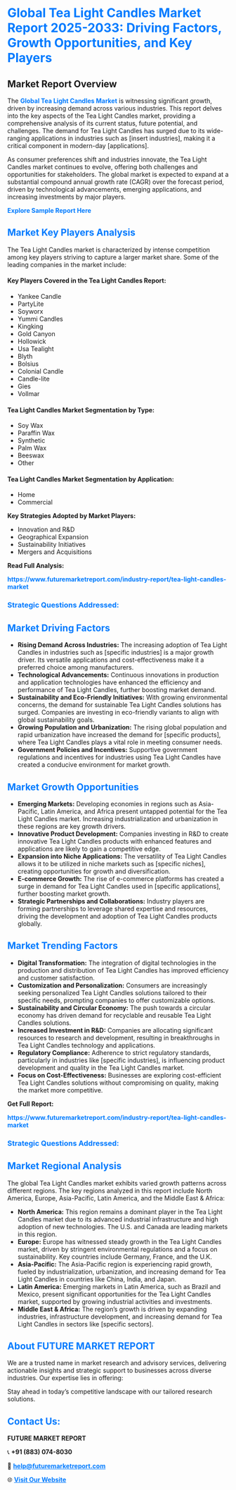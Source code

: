 <h1 style="color: #007BFF;">Global Tea Light Candles Market Report 2025-2033: Driving Factors, Growth Opportunities, and Key Players</h1>

<section id="overview">
<h2>Market Report Overview</h2>
<p>The <a href="https://www.futuremarketreport.com/industry-report/tea-light-candles-market" style="color: #007BFF; text-decoration: none;"><strong>Global Tea Light Candles Market</strong></a> is witnessing significant growth, driven by increasing demand across various industries. This report delves into the key aspects of the Tea Light Candles market, providing a comprehensive analysis of its current status, future potential, and challenges. The demand for Tea Light Candles has surged due to its wide-ranging applications in industries such as [insert industries], making it a critical component in modern-day [applications].</p>
<p>As consumer preferences shift and industries innovate, the Tea Light Candles market continues to evolve, offering both challenges and opportunities for stakeholders. The global market is expected to expand at a substantial compound annual growth rate (CAGR) over the forecast period, driven by technological advancements, emerging applications, and increasing investments by major players.</p>
</section>

<section id="overview">
<p><a href="https://www.futuremarketreport.com/request-sample/reportId=107569" style="color: #007BFF; text-decoration: none;"><strong>Explore Sample Report Here</strong></a></p>
</section>

<section id="key-players">
<h2 style="color: #007BFF;">Market Key Players Analysis</h2>
<p>The Tea Light Candles market is characterized by intense competition among key players striving to capture a larger market share. Some of the leading companies in the market include:</p>
<h4>Key Players Covered in the Tea Light Candles Report:</h4>
<ul><li>Yankee Candle</li><li>PartyLite</li><li>Soyworx</li><li>Yummi Candles</li><li>Kingking</li><li>Gold Canyon</li><li>Hollowick</li><li>Usa Tealight</li><li>Blyth</li><li>Bolsius</li><li>Colonial Candle</li><li>Candle-lite</li><li>Gies</li><li>Vollmar</li></ul>
<h4>Tea Light Candles Market Segmentation by Type:</h4>
<ul><li>Soy Wax</li><li>Paraffin Wax</li><li>Synthetic</li><li>Palm Wax</li><li>Beeswax</li><li>Other</li></ul>

<h4>Tea Light Candles Market Segmentation by Application:</h4>
<ul><li>Home</li><li>Commercial</li></ul>
<p><strong>Key Strategies Adopted by Market Players:</strong></p>
<ul>
<li>Innovation and R&D</li>
<li>Geographical Expansion</li>
<li>Sustainability Initiatives</li>
<li>Mergers and Acquisitions</li>
</ul>
</section>

<section>
<p><strong>Read Full Analysis: </strong></p><a href="https://www.futuremarketreport.com/industry-report/tea-light-candles-market" style="color: #007BFF; text-decoration: none;"><strong>https://www.futuremarketreport.com/industry-report/tea-light-candles-market</strong></a>
<h3 style="color: #007BFF;">Strategic Questions Addressed:</h3>
</section>

<section id="driving-factors">
<h2 style="color: #007BFF;">Market Driving Factors</h2>
<ul>
<li><strong>Rising Demand Across Industries:</strong> The increasing adoption of Tea Light Candles in industries such as [specific industries] is a major growth driver. Its versatile applications and cost-effectiveness make it a preferred choice among manufacturers.</li>
<li><strong>Technological Advancements:</strong> Continuous innovations in production and application technologies have enhanced the efficiency and performance of Tea Light Candles, further boosting market demand.</li>
<li><strong>Sustainability and Eco-Friendly Initiatives:</strong> With growing environmental concerns, the demand for sustainable Tea Light Candles solutions has surged. Companies are investing in eco-friendly variants to align with global sustainability goals.</li>
<li><strong>Growing Population and Urbanization:</strong> The rising global population and rapid urbanization have increased the demand for [specific products], where Tea Light Candles plays a vital role in meeting consumer needs.</li>
<li><strong>Government Policies and Incentives:</strong> Supportive government regulations and incentives for industries using Tea Light Candles have created a conducive environment for market growth.</li>
</ul>
</section>

<section id="growth-opportunities">
<h2 style="color: #007BFF;">Market Growth Opportunities</h2>
<ul>
<li><strong>Emerging Markets:</strong> Developing economies in regions such as Asia-Pacific, Latin America, and Africa present untapped potential for the Tea Light Candles market. Increasing industrialization and urbanization in these regions are key growth drivers.</li>
<li><strong>Innovative Product Development:</strong> Companies investing in R&D to create innovative Tea Light Candles products with enhanced features and applications are likely to gain a competitive edge.</li>
<li><strong>Expansion into Niche Applications:</strong> The versatility of Tea Light Candles allows it to be utilized in niche markets such as [specific niches], creating opportunities for growth and diversification.</li>
<li><strong>E-commerce Growth:</strong> The rise of e-commerce platforms has created a surge in demand for Tea Light Candles used in [specific applications], further boosting market growth.</li>
<li><strong>Strategic Partnerships and Collaborations:</strong> Industry players are forming partnerships to leverage shared expertise and resources, driving the development and adoption of Tea Light Candles products globally.</li>
</ul>
</section>

<section id="trending-factors">
<h2 style="color: #007BFF;">Market Trending Factors</h2>
<ul>
<li><strong>Digital Transformation:</strong> The integration of digital technologies in the production and distribution of Tea Light Candles has improved efficiency and customer satisfaction.</li>
<li><strong>Customization and Personalization:</strong> Consumers are increasingly seeking personalized Tea Light Candles solutions tailored to their specific needs, prompting companies to offer customizable options.</li>
<li><strong>Sustainability and Circular Economy:</strong> The push towards a circular economy has driven demand for recyclable and reusable Tea Light Candles solutions.</li>
<li><strong>Increased Investment in R&D:</strong> Companies are allocating significant resources to research and development, resulting in breakthroughs in Tea Light Candles technology and applications.</li>
<li><strong>Regulatory Compliance:</strong> Adherence to strict regulatory standards, particularly in industries like [specific industries], is influencing product development and quality in the Tea Light Candles market.</li>
<li><strong>Focus on Cost-Effectiveness:</strong> Businesses are exploring cost-efficient Tea Light Candles solutions without compromising on quality, making the market more competitive.</li>
</ul>
</section>

<section>
<p><strong>Get Full Report: </strong></p><a href="https://www.futuremarketreport.com/industry-report/tea-light-candles-market" style="color: #007BFF; text-decoration: none;"><strong>https://www.futuremarketreport.com/industry-report/tea-light-candles-market</strong></a>
<h3 style="color: #007BFF;">Strategic Questions Addressed:</h3>
</section>


<section id="regional-analysis">
<h2 style="color: #007BFF;">Market Regional Analysis</h2>
<p>The global Tea Light Candles market exhibits varied growth patterns across different regions. The key regions analyzed in this report include North America, Europe, Asia-Pacific, Latin America, and the Middle East & Africa:</p>
<ul>
<li><strong>North America:</strong> This region remains a dominant player in the Tea Light Candles market due to its advanced industrial infrastructure and high adoption of new technologies. The U.S. and Canada are leading markets in this region.</li>
<li><strong>Europe:</strong> Europe has witnessed steady growth in the Tea Light Candles market, driven by stringent environmental regulations and a focus on sustainability. Key countries include Germany, France, and the U.K.</li>
<li><strong>Asia-Pacific:</strong> The Asia-Pacific region is experiencing rapid growth, fueled by industrialization, urbanization, and increasing demand for Tea Light Candles in countries like China, India, and Japan.</li>
<li><strong>Latin America:</strong> Emerging markets in Latin America, such as Brazil and Mexico, present significant opportunities for the Tea Light Candles market, supported by growing industrial activities and investments.</li>
<li><strong>Middle East & Africa:</strong> The region’s growth is driven by expanding industries, infrastructure development, and increasing demand for Tea Light Candles in sectors like [specific sectors].</li>
</ul>
</section>

<footer>
<h2 style="color: #007BFF;">About FUTURE MARKET REPORT</h2>
<p>We are a trusted name in market research and advisory services, delivering actionable insights and strategic support to businesses across diverse industries. Our expertise lies in offering:</p>

<p>Stay ahead in today’s competitive landscape with our tailored research solutions.</p>

<h2 style="color: #007BFF;">Contact Us:</h2>
<p><strong>FUTURE MARKET REPORT</strong></p>
<p>📞 <strong>+91 (883) 074-8030</strong></p>
<p>📧 <strong><a href="mailto:help@futuremarketreport.com" style="color: #007BFF;">help@futuremarketreport.com</a></strong></p>
<p>🌐 <strong><a href="https://www.futuremarketreport.com/" style="color: #007BFF;">Visit Our Website</a></strong></p>
</footer>